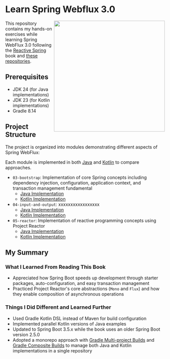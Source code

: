 # Learn Spring Webflux 3.0

<a href="https://leanpub.com/reactive-spring"><img src="https://d2sofvawe08yqg.cloudfront.net/reactive-spring/s_hero?1620596567" alt="" height="350px" align="right"></a>

This repository contains my hands-on exercises while learning Spring WebFlux 3.0 following the [Reactive Spring](https://leanpub.com/reactive-spring) book and [these repositories](https://github.com/Reactive-Spring-Book).

## Prerequisites

- JDK 24 (for Java implementations)
- JDK 23 (for Kotlin implementations)
- Gradle 8.14

## Project Structure

The project is organized into modules demonstrating different aspects of Spring WebFlux:

Each module is implemented in both [Java](./java) and [Kotlin](./kotlin) to compare approaches.

- `03-bootstrap`: Implementation of core Spring concepts including dependency injection, configuration, application context, and transaction management fundamental
   - [Java Implementation](./java/03-bootstrap)
   - [Kotlin Implementation](./kotlin/03-bootstrap)
- `04-input-and-output`: xxxxxxxxxxxxxxxxx
   - [Java Implementation](./java/04-input-and-output)
   - [Kotlin Implementation](https://github.com/fResult/Learn-Spring-Webflux-3.0/tree/04_input-and-output/kotlin/04-input-and-output)
- `05-reactor`: Implementation of reactive programming concepts using Project Reactor
   - [Java Implementation](./java/05-reactor)
   - [Kotlin Implementation](./kotlin/05-reactor)

## My Summary

### What I Learned From Reading This Book

- Appreciated how Spring Boot speeds up development through starter packages, auto-configuration, and easy transaction management
- Practiced Project Reactor's core abstractions (`Mono` and `Flux`) and how they enable composition of asynchronous operations

### Things I Did Different and Learned Further

- Used Gradle Kotlin DSL instead of Maven for build configuration
- Implemented parallel Kotlin versions of Java examples
- Updated to Spring Boot 3.5.x while the book uses an older Spring Boot version 2.5.0
- Adopted a monorepo approach with [Gradle Multi-project Builds][gradle-multiproject] and [Gradle Composite Builds][gradle-composite-builds] to manage both Java and Kotlin implementations in a single repository

<!-- References -->
[gradle-multiproject]: https://docs.gradle.org/current/userguide/intro_multi_project_builds.html
[gradle-composite-builds]: https://docs.gradle.org/current/userguide/composite_builds.html
